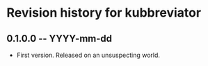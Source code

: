 # Revision history for kubbreviator

## 0.1.0.0 -- YYYY-mm-dd

* First version. Released on an unsuspecting world.
